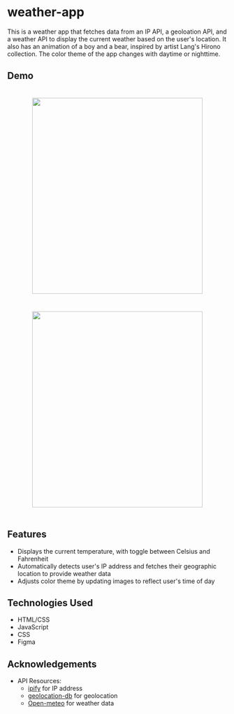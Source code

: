 # weather-app

This is a weather app that fetches data from an IP API, a geoloation API, and a weather API to display the current weather based on the user's location. It also has an animation of a boy and a bear, inspired by artist Lang's Hirono collection. The color theme of the app changes with daytime or nighttime.

## Demo
<p align="center">
 <img src="./assets/day-demo.gif" width="390" height="448" style="margin: 20px"/>
 <img src="./assets/night-demo.gif" width="390" height="448" style="margin: 20px"/>
</p>


## Features
* Displays the current temperature, with toggle between Celsius and Fahrenheit
* Automatically detects user's IP address and fetches their geographic location to provide weather data
* Adjusts color theme by updating images to reflect user's time of day

## Technologies Used
* HTML/CSS
* JavaScript
* CSS
* Figma

## Acknowledgements
* API Resources:
  * [ipify](https://www.ipify.org/) for IP address
  * [geolocation-db](https://geolocation-db.com/) for geolocation
  * [Open-meteo](https://open-meteo.com/) for weather data
